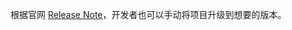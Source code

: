 根据官网 [Release Note](https://github.com/modern-js-dev/modern.js/releases/tag/v1.22.1)，开发者也可以手动将项目升级到想要的版本。
